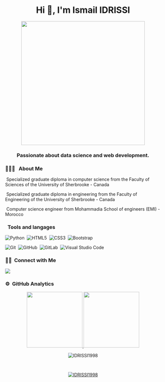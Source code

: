 <h1 align="center">Hi 👋, I'm Ismail IDRISSI</h1>

<p align="center">
<a>
      <!--
        <img height="400em" src="https://res.cloudinary.com/dgofwp0my/image/upload/q_100/v1505907556/dra_172_artifical_intelligence_change_energy_jynxp2.gif"/>
      -->  
  <img height="400em" src="https://i.gifer.com/6ELl.gif"/>
 </a>
</p>

<!--
![MasterHead](https://cdn.dribbble.com/users/31818/screenshots/2091618/dribbb.gif)
-->

<h3 align="center">Passionate about data science and web development.</h3>

<!-- ### 👨🏻‍💻 &nbsp;Highlights -->


### 👨🏻‍💻 &nbsp; About Me

&nbsp;Specialized graduate diploma in computer science from the Faculty of Sciences of the University of Sherbrooke - Canada 

&nbsp;Specialized graduate diploma in engineering from the Faculty of Engineering of the University of Sherbrooke - Canada 

&nbsp;Computer science engineer from Mohammadia School of engineers (EMI) - Morocco 


###  &nbsp; Tools and langages

![Python](https://img.shields.io/badge/python-3670A0?style=for-the-badge&logo=python&logoColor=ffdd54)&nbsp;
![HTML5](https://img.shields.io/badge/html5-%23E34F26.svg?style=for-the-badge&logo=html5&logoColor=white)&nbsp;
![CSS3](https://img.shields.io/badge/css3-%231572B6.svg?style=for-the-badge&logo=css3&logoColor=white)&nbsp;
![Bootstrap](https://img.shields.io/badge/bootstrap-%23563D7C.svg?style=for-the-badge&logo=bootstrap&logoColor=white)


![Git](https://img.shields.io/badge/git-%23F05033.svg?style=for-the-badge&logo=git&logoColor=white)&nbsp;
![GitHub](https://img.shields.io/badge/github-%23121011.svg?style=for-the-badge&logo=github&logoColor=white)&nbsp;
![GitLab](https://img.shields.io/badge/gitlab-%23181717.svg?style=for-the-badge&logo=gitlab&logoColor=white)&nbsp;
![Visual Studio Code](https://img.shields.io/badge/Visual%20Studio%20Code-0078d7.svg?style=for-the-badge&logo=visual-studio-code&logoColor=white)



### 🤝🏻 &nbsp;Connect with Me

<p align="left"> 
<a href="https://www.linkedin.com/in/ismail-idrissi-2ba235156"><img src="https://img.shields.io/badge/LinkedIn-0077B5?style=for-the-badge&logo=linkedin&logoColor=white"/></a>
</p>



### ⚙️ &nbsp;GitHub Analytics

<p align="center">
<a href="https://github.com/IDRISSI1998">
  <img height="180em" src="https://github-readme-stats-eight-theta.vercel.app/api?username=IDRISSI1998&show_icons=true&theme=algolia&include_all_commits=true&count_private=true"/>
  <img height="180em" src="https://github-readme-stats-eight-theta.vercel.app/api/top-langs/?username=IDRISSI1998&layout=compact&langs_count=8&theme=algolia"/>
</a>
</p>

<p align="center"><img align="center" src="https://github-readme-streak-stats.herokuapp.com/?user=IDRISSI1998&" alt="IDRISSI1998" /></a></p>
<br />
<p align="center"> <a href="https://github.com/ryo-ma/github-profile-trophy"><img src="https://github-profile-trophy.vercel.app/?username=IDRISSI1998" alt="IDRISSI1998" /></a></p>


<!--
**IDRISSI1998/IDRISSI1998** is a ✨ _special_ ✨ repository because its `README.md` (this file) appears on your GitHub profile.

Here are some ideas to get you started:

- 🔭 I’m currently working on ...
- 🌱 I’m currently learning ...
- 👯 I’m looking to collaborate on ...
- 🤔 I’m looking for help with ...
- 💬 Ask me about ...
- 📫 How to reach me: ...
- 😄 Pronouns: ...
- ⚡ Fun fact: ...
-->

